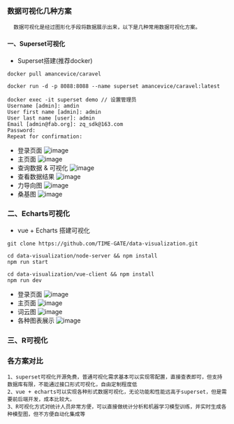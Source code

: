 ### 数据可视化几种方案

```
  数据可视化是经过图形化手段将数据展示出来，以下是几种常用数据可视化方案。
```
#### 一、Superset可视化

* Superset搭建(推荐docker)

```
docker pull amancevice/caravel

docker run -d -p 8088:8088 --name superset amancevice/caravel:latest

docker exec -it superset demo // 设置管理员
Username [admin]: amdin
User first name [admin]: admin
User last name [user]: admin
Email [admin@fab.org]: zq_sdk@163.com
Password: 
Repeat for confirmation:
```
* 登录页面
![image](https://github.com/TIME-GATE/data-visualization/blob/master/vue-client/static/images/superset-login.png)
* 主页面
![image](https://github.com/TIME-GATE/data-visualization/blob/master/vue-client/static/images/superset-main.png)
* 查询数据 & 可视化
![image](https://github.com/TIME-GATE/data-visualization/blob/master/vue-client/static/images/superset-sql-editor.png)
* 查看数据结果
![image](https://github.com/TIME-GATE/data-visualization/blob/master/vue-client/static/images/superset-query-results.png)
* 力导向图
![image](https://github.com/TIME-GATE/data-visualization/blob/master/vue-client/vue-admin/static/images/superset-directed-forced-layout.png)
* 桑基图
![image](https://github.com/TIME-GATE/data-visualization/blob/master/vue-client/static/images/superset-sankey.png)

### 二、Echarts可视化

* vue + Echarts 搭建可视化


```
git clone https://github.com/TIME-GATE/data-visualization.git

cd data-visualization/node-server && npm install
npm run start

cd data-visualization/vue-client && npm install
npm run dev
```
* 登录页面
![image](https://github.com/TIME-GATE/data-visualization/blob/master/vue-client/static/images/vue-admin-login.png)
* 主页面
![image](https://github.com/TIME-GATE/data-visualization/blob/master/vue-client/static/images/vue-admin-main.png)
* 词云图
![image](https://github.com/TIME-GATE/data-visualization/blob/master/vue-client/static/images/vue-admin-cloud.png)
* 各种图表展示
![image](https://github.com/TIME-GATE/data-visualization/blob/master/vue-client/static/images/vue-admin-views.png)
### 三、R可视化

### 各方案对比

```
1、superset可视化开源免费，普通可视化需求基本可以实现零配置，直接查表即可，但支持数据库有限，不能通过接口形式可视化，自由定制程度低
2、vue + echarts可以实现各种形式数据可视化，无论功能和性能远高于superset，但是需要前后端开发，成本比较大。
3、R可视化方式对统计人员非常方便，可以直接做统计分析和机器学习模型训练，并实时生成各种模型图，但不方便自动化集成等
```
